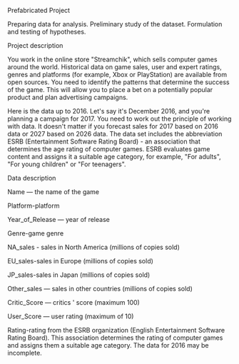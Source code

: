 Prefabricated Project

Preparing data for analysis. Preliminary study of the dataset. Formulation and testing of hypotheses.

Project description

You work in the online store "Streamchik", which sells computer games around the world. Historical data on game sales, user and expert ratings, genres and platforms (for example, Xbox or PlayStation) are available from open sources. You need to identify the patterns that determine the success of the game. This will allow you to place a bet on a potentially popular product and plan advertising campaigns.

Here is the data up to 2016. Let's say it's December 2016, and you're planning a campaign for 2017. You need to work out the principle of working with data. It doesn't matter if you forecast sales for 2017 based on 2016 data or 2027 based on 2026 data.
The data set includes the abbreviation ESRB (Entertainment Software Rating Board) - an association that determines the age rating of computer games. ESRB evaluates game content and assigns it a suitable age category, for example, "For adults", "For young children" or "For teenagers".


Data description


Name — the name of the game

Platform-platform

Year_of_Release — year of release

Genre-game genre

NA_sales - sales in North America (millions of copies sold)

EU_sales-sales in Europe (millions of copies sold)

JP_sales-sales in Japan (millions of copies sold)

Other_sales — sales in other countries (millions of copies sold)

Critic_Score — critics ' score (maximum 100)

User_Score — user rating (maximum of 10)

Rating-rating from the ESRB organization (English Entertainment Software Rating Board). This association determines the rating of computer games and assigns them a suitable age category.
The data for 2016 may be incomplete.
